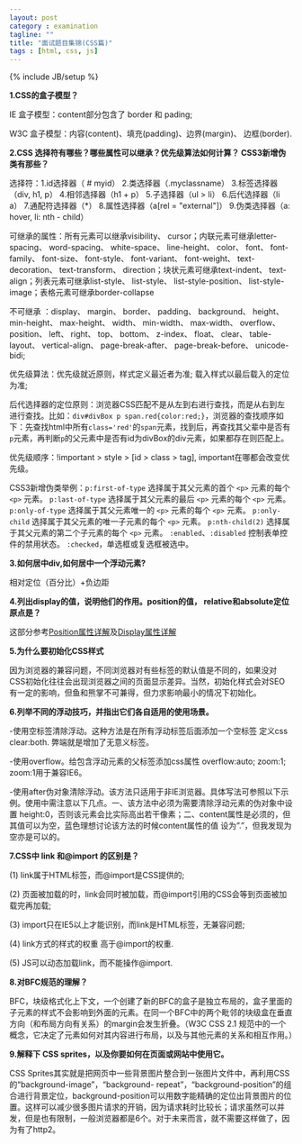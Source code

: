 ```yaml
---
layout: post
category : examination
tagline: ""
title: "面试题目集锦(CSS篇)"
tags : [html, css, js]
---
```

{% include JB/setup %}

**1.CSS的盒子模型？**

IE 盒子模型：content部分包含了 border 和 pading;

W3C 盒子模型：内容(content)、填充(padding)、边界(margin)、 边框(border).

**2.CSS 选择符有哪些？哪些属性可以继承？优先级算法如何计算？ CSS3新增伪类有那些？**

选择符：1.id选择器（ # myid） 2.类选择器（.myclassname） 3.标签选择器（div, h1, p） 4.相邻选择器（h1 + p） 5.子选择器（ul > li） 6.后代选择器（li a） 7.通配符选择器（*） 8.属性选择器（a[rel = "external"]） 9.伪类选择器（a: hover, li: nth - child）

可继承的属性：所有元素可以继承visibility、 cursor；内联元素可继承letter-spacing、 word-spacing、 white-space、 line-height、 color、 font、 font-family、 font-size、 font-style、 font-variant、 font-weight、 text-decoration、 text-transform、 direction；块状元素可继承text-indent、 text-align；列表元素可继承list-style、 list-style、 list-style-position、 list-style-image；表格元素可继承border-collapse

不可继承 ：display、 margin、 border、 padding、 background、 height、 min-height、 max-height、 width、 min-width、 max-width、 overflow、 position、 left、 right、 top、 bottom、 z-index、 float、 clear、 table-layout、 vertical-align、 page-break-after、 page-break-before、 unicode-bidi;

优先级算法：优先级就近原则，样式定义最近者为准; 载入样式以最后载入的定位为准; 

后代选择器的定位原则：浏览器CSS匹配不是从左到右进行查找，而是从右到左进行查找。比如：`div#divBox p span.red{color:red;}`，浏览器的查找顺序如下：先查找html中所有`class='red'`的`span`元素，找到后，再查找其父辈中是否有`p`元素，再判断`p`的父元素中是否有id为divBox的div元素，如果都存在则匹配上。

优先级顺序：!important > style > [id > class > tag], important在哪都会改变优先级。

CSS3新增伪类举例：`p:first-of-type` 选择属于其父元素的首个 `<p>` 元素的每个 `<p>` 元素。 `p:last-of-type` 选择属于其父元素的最后 `<p>` 元素的每个 `<p>` 元素。 `p:only-of-type` 选择属于其父元素唯一的 `<p>` 元素的每个 `<p>` 元素。 `p:only-child` 选择属于其父元素的唯一子元素的每个 `<p>` 元素。 `p:nth-child(2)` 选择属于其父元素的第二个子元素的每个 `<p>` 元素。 `:enabled`、`:disabled` 控制表单控件的禁用状态。 `:checked`，单选框或复选框被选中。 

**3.如何居中div,如何居中一个浮动元素?**

相对定位（百分比）+负边距

**4.列出display的值，说明他们的作用。position的值， relative和absolute定位原点是？**

这部分参考[Position属性详解](http://tim-ju.github.io/css/2015/04/02/1/)及[Display属性详解](http://tim-ju.github.io/css/2015/04/01/2/)

**5.为什么要初始化CSS样式**

因为浏览器的兼容问题，不同浏览器对有些标签的默认值是不同的，如果没对CSS初始化往往会出现浏览器之间的页面显示差异。当然，初始化样式会对SEO有一定的影响，但鱼和熊掌不可兼得，但力求影响最小的情况下初始化。

**6.列举不同的浮动技巧，并指出它们各自适用的使用场景。**

-使用空标签清除浮动。这种方法是在所有浮动标签后面添加一个空标签 定义css clear:both. 弊端就是增加了无意义标签。

-使用overflow。给包含浮动元素的父标签添加css属性 overflow:auto; zoom:1; zoom:1用于兼容IE6。

-使用after伪对象清除浮动。该方法只适用于非IE浏览器。具体写法可参照以下示例。使用中需注意以下几点。一、该方法中必须为需要清除浮动元素的伪对象中设置 height:0，否则该元素会比实际高出若干像素；二、content属性是必须的，但其值可以为空，蓝色理想讨论该方法的时候content属性的值 设为”.”，但我发现为空亦是可以的。

**7.CSS中 link 和@import 的区别是？**

(1) link属于HTML标签，而@import是CSS提供的; 

(2) 页面被加载的时，link会同时被加载，而@import引用的CSS会等到页面被加载完再加载;

(3) import只在IE5以上才能识别，而link是HTML标签，无兼容问题; 

(4) link方式的样式的权重 高于@import的权重.

(5) JS可以动态加载link，而不能操作@import.

**8.对BFC规范的理解？**

 BFC，块级格式化上下文，一个创建了新的BFC的盒子是独立布局的，盒子里面的子元素的样式不会影响到外面的元素。在同一个BFC中的两个毗邻的块级盒在垂直方向（和布局方向有关系）的margin会发生折叠。（W3C CSS 2.1 规范中的一个概念，它决定了元素如何对其内容进行布局，以及与其他元素的关系和相互作用。）

 **9.解释下 CSS sprites，以及你要如何在页面或网站中使用它。**

 CSS Sprites其实就是把网页中一些背景图片整合到一张图片文件中，再利用CSS的“background-image”，“background- repeat”，“background-position”的组合进行背景定位，background-position可以用数字能精确的定位出背景图片的位置。这样可以减少很多图片请求的开销，因为请求耗时比较长；请求虽然可以并发，但是也有限制，一般浏览器都是6个。对于未来而言，就不需要这样做了，因为有了http2。

